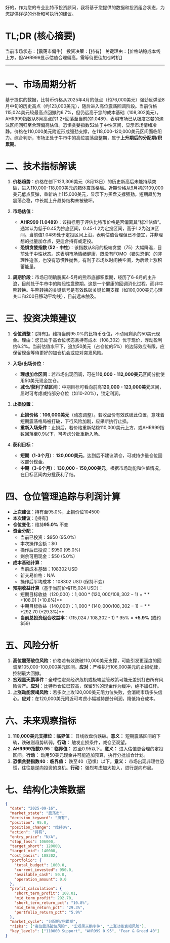 好的，作为您的专业比特币投资顾问，我将基于您提供的数据和投资组合状态，为您提供详尽的分析和可执行的建议。

# TL;DR (核心摘要)
当前市场状态：【震荡市偏牛】
投资决策：【持有】
关键理由：【价格站稳成本线上方，但AHR999显示估值合理偏高，需等待更佳加仓时机】

---

# 一、市场周期分析

基于提供的数据，比特币价格从2025年4月的低点（约76,000美元）强劲反弹至8月中旬的历史高点（约123,000美元），随后进入高位震荡回调阶段。当前价格115,024美元较最高点回撤约6.7%，但仍远高于您的成本基础（108,302美元）。AHR999指数从8月高点的1.2+回落至当前的1.0489，表明市场已从极度贪婪的泡沫区间回归至合理偏高估值。恐惧贪婪指数52处于中性区间，显示市场情绪冷静。价格在110,000美元附近形成强劲支撑，在118,000-120,000美元区间面临阻力。综合判断，市场正处于牛市中的高位震荡盘整期，属于**上升期后的分配期/积累期**。

# 二、技术指标解读

1.  **价格趋势**：价格在创下123,306美元（8月13日）的历史新高后未能持续突破，进入110,000-118,000美元的箱体震荡格局。近期价格从9月初的109,000美元低点反弹，重新站上115,000美元，显示下方买盘支撑强劲。短期趋势为震荡企稳，中长期上升趋势结构未被破坏。

2.  **市场估值**：
    *   **AHR999 (1.0489)**：该指标用于评估比特币价格是否偏离其“标准估值”。通常认为低于0.45为抄底区间，0.45-1.2为定投区间，高于1.2为泡沫区间。当前值1.0489处于定投区间上沿，表明估值合理但已不便宜，并非理想的批量加仓点，更适合持有或定投。
    *   **恐惧贪婪指数 (52 - 中性)**：该指数从8月的极端贪婪（75）大幅降温，目前处于中性状态。这表明市场情绪健康，既没有FOMO（错失恐惧）的非理性追涨，也没有恐慌性抛售，有利于市场以时间换空间，为后续上涨积蓄能量。

3.  **周期阶段**：市场已明确脱离4-5月的熊市底部积累期，经历了6-8月的主升浪，目前处于牛市中的阶段性盘整期。这是一个健康的回调消化过程，而非牛熊转换。牛熊转换的关键信号是有效跌破关键长期支撑（如100,000美元心理关口和200日移动平均线），目前远未触及。

# 三、投资决策建议

1.  **仓位调整**：【持有】。维持当前95.0%的比特币仓位，不动用剩余的50美元现金。理由：您已处于高仓位状态且持有成本（108,302）优于现价，浮动盈利约6.2%。当前估值水平下，追加50美元（占仓位的5%）的边际效应有限，应保留现金等待更好的加仓机会或应对突发风险。

2.  **入场/出场价位**：
    *   **理想加仓区间**：若市场出现回调，可在**110,000 - 112,000美元**区间分批使用50美元现金加仓。
    *   **减仓/获利了结区间**：中期目标可看向前高**120,000 - 123,000美元**区间，届时可考虑减持部分仓位（如10-20%），锁定利润。

3.  **止损设置**：
    *   **止损价格**：**106,000美元**（动态调整）。若收盘价有效跌破此位置，意味着短期震荡格局被打破，下行风险加剧，应果断执行止损。
    *   **重新入场条件**：止损后，若价格重新站稳110,000美元上方，或AHR999指数回落至0.9以下，可考虑分批重新入场。

4.  **获利目标**：
    *   **短期（1-3个月）**：**120,000美元**。达到后不建议清仓，可减持少量仓位回收部分现金。
    *   **中期（3-6个月）**：**130,000 - 150,000美元**。根据市场动能和估值情况，在目标区间内分批获利了结。

# 四、仓位管理追踪与利润计算

*   **上次建议**：持有至95.0%，止损价位104500
*   **本次建议**：【持有】
*   **仓位变化**：维持**95.0%** 不变
*   **资金分配**：
    *   当前已投资：$950 (95.0%)
    *   本次操作金额：$0
    *   操作后已投资：$950 (95.0%)
    *   剩余可用现金：$50 (5.0%)
*   **成本基础计算**：
    *   当前成本基础：108302 USD
    *   新交易价格：N/A
    *   操作后平均成本：108302 USD (保持不变)
*   **预期收益计算**（基于当前价格115,024 USD）：
    *   短期目标收益（120,000）：$1,000 * (120,000 / 108,302 - 1) = **+$108.01 (+10.8%)**
    *   中期目标收益（140,000）：$1,000 * (140,000 / 108,302 - 1) = **+$292.70 (+29.3%)**
    *   **当前总投资组合收益率**：(115,024 / 108,302 - 1) * 95% = **+5.9%** (或约$59)

# 五、风险分析

1.  **高位震荡破位风险**：价格若有效跌破110,000美元支撑，可能引发更深度的回调至105,000-100,000美元区间。**应对**：严格执行106,000美元的止损纪律，控制最大回撤。
2.  **宏观黑天鹅事件**：全球性宏观经济危机或极端监管政策可能无差别打击所有风险资产。**应对**：比特币仓位已较高，保留5%的现金作为缓冲，绝不加杠杆。
3.  **上涨动能衰竭风险**：若多次上攻120,000美元阻力位失败，会消耗市场多头信心。**应对**：在120,000美元附近可考虑小幅减持部分利润，降低持仓成本。

# 六、未来观察指标

1.  **110,000美元支撑位**：**临界值：** 日线收盘价跌破。**意义：** 短期震荡区间的下轨，跌破则趋势转弱。**行动：** 触发止损条件，减仓至观望。
2.  **AHR999指数0.95**：**临界值：** 跌至0.95以下。**意义：** 进入估值更合理的定投区间。**行动：** 动用50美元现金并可能追加预算，执行分批加仓计划。
3.  **恐惧贪婪指数40**：**临界值：** 跌至40（恐惧）以下。**意义：** 市场出现非理性恐慌，往往是逆向投资的良机。**行动：** 强烈考虑加大投入，进行逆向布局。

# 七、结构化决策数据

```json
{
  "date": "2025-09-16",
  "market_state": "震荡市",
  "decision_keyword": "持有",
  "position": 95.0,
  "position_change": "维持0%",
  "action": "持有",
  "entry_price": "N/A",
  "stop_loss": 106000,
  "target_short": 120000,
  "target_mid": 140000,
  "cost_basis": 108302,
  "portfolio": {
    "total_budget": 1000.0,
    "current_invested": 950.0,
    "available_cash": 50.0,
    "operation_amount": 0.0
  },
  "profit_calculation": {
    "short_term_profit": 108.01,
    "mid_term_profit": 292.70,
    "short_term_return_pct": "10.8%",
    "mid_term_return_pct": "29.3%",
    "portfolio_return_pct": "5.9%"
  },
  "market_cycle": "分配期/积累期",
  "risks": ["高位震荡破位风险", "宏观黑天鹅事件", "上涨动能衰竭风险"],
  "key_levels": ["110000 Support", "AHR999 0.95", "Fear & Greed 40"]
}
```